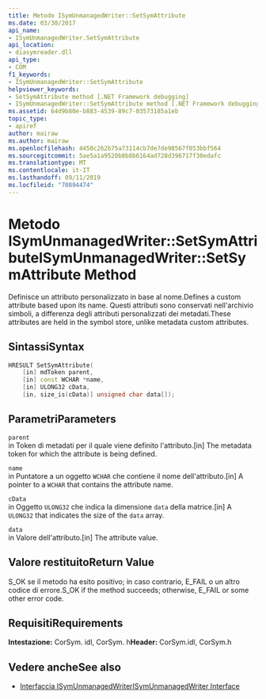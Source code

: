 ```yaml
---
title: Metodo ISymUnmanagedWriter::SetSymAttribute
ms.date: 03/30/2017
api_name:
- ISymUnmanagedWriter.SetSymAttribute
api_location:
- diasymreader.dll
api_type:
- COM
f1_keywords:
- ISymUnmanagedWriter::SetSymAttribute
helpviewer_keywords:
- SetSymAttribute method [.NET Framework debugging]
- ISymUnmanagedWriter::SetSymAttribute method [.NET Framework debugging]
ms.assetid: 64d9b80e-b883-4539-89c7-03573185a1eb
topic_type:
- apiref
author: mairaw
ms.author: mairaw
ms.openlocfilehash: 4450c262b75a73114cb7de7de98567f053bbf564
ms.sourcegitcommit: 5ae5a1a9520b8b8b6164ad728d396717f30edafc
ms.translationtype: MT
ms.contentlocale: it-IT
ms.lasthandoff: 09/11/2019
ms.locfileid: "70894474"
---
```

# <a name="isymunmanagedwritersetsymattribute-method"></a><span data-ttu-id="5a75d-102">Metodo ISymUnmanagedWriter::SetSymAttribute</span><span class="sxs-lookup"><span data-stu-id="5a75d-102">ISymUnmanagedWriter::SetSymAttribute Method</span></span>
<span data-ttu-id="5a75d-103">Definisce un attributo personalizzato in base al nome.</span><span class="sxs-lookup"><span data-stu-id="5a75d-103">Defines a custom attribute based upon its name.</span></span> <span data-ttu-id="5a75d-104">Questi attributi sono conservati nell'archivio simboli, a differenza degli attributi personalizzati dei metadati.</span><span class="sxs-lookup"><span data-stu-id="5a75d-104">These attributes are held in the symbol store, unlike metadata custom attributes.</span></span>  
  
## <a name="syntax"></a><span data-ttu-id="5a75d-105">Sintassi</span><span class="sxs-lookup"><span data-stu-id="5a75d-105">Syntax</span></span>  
  
```cpp  
HRESULT SetSymAttribute(  
    [in] mdToken parent,  
    [in] const WCHAR *name,  
    [in] ULONG32 cData,  
    [in, size_is(cData)] unsigned char data[]);  
```  
  
## <a name="parameters"></a><span data-ttu-id="5a75d-106">Parametri</span><span class="sxs-lookup"><span data-stu-id="5a75d-106">Parameters</span></span>  
 `parent`  
 <span data-ttu-id="5a75d-107">in Token di metadati per il quale viene definito l'attributo.</span><span class="sxs-lookup"><span data-stu-id="5a75d-107">[in] The metadata token for which the attribute is being defined.</span></span>  
  
 `name`  
 <span data-ttu-id="5a75d-108">in Puntatore a un oggetto `WCHAR` che contiene il nome dell'attributo.</span><span class="sxs-lookup"><span data-stu-id="5a75d-108">[in] A pointer to a `WCHAR` that contains the attribute name.</span></span>  
  
 `cData`  
 <span data-ttu-id="5a75d-109">in Oggetto `ULONG32` che indica la dimensione `data` della matrice.</span><span class="sxs-lookup"><span data-stu-id="5a75d-109">[in] A `ULONG32` that indicates the size of the `data` array.</span></span>  
  
 `data`  
 <span data-ttu-id="5a75d-110">in Valore dell'attributo.</span><span class="sxs-lookup"><span data-stu-id="5a75d-110">[in] The attribute value.</span></span>  
  
## <a name="return-value"></a><span data-ttu-id="5a75d-111">Valore restituito</span><span class="sxs-lookup"><span data-stu-id="5a75d-111">Return Value</span></span>  
 <span data-ttu-id="5a75d-112">S_OK se il metodo ha esito positivo; in caso contrario, E_FAIL o un altro codice di errore.</span><span class="sxs-lookup"><span data-stu-id="5a75d-112">S_OK if the method succeeds; otherwise, E_FAIL or some other error code.</span></span>  
  
## <a name="requirements"></a><span data-ttu-id="5a75d-113">Requisiti</span><span class="sxs-lookup"><span data-stu-id="5a75d-113">Requirements</span></span>  
 <span data-ttu-id="5a75d-114">**Intestazione:** CorSym. idl, CorSym. h</span><span class="sxs-lookup"><span data-stu-id="5a75d-114">**Header:** CorSym.idl, CorSym.h</span></span>  
  
## <a name="see-also"></a><span data-ttu-id="5a75d-115">Vedere anche</span><span class="sxs-lookup"><span data-stu-id="5a75d-115">See also</span></span>

- [<span data-ttu-id="5a75d-116">Interfaccia ISymUnmanagedWriter</span><span class="sxs-lookup"><span data-stu-id="5a75d-116">ISymUnmanagedWriter Interface</span></span>](../../../../docs/framework/unmanaged-api/diagnostics/isymunmanagedwriter-interface.md)

